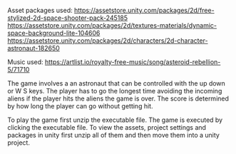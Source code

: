 Asset packages used: 
https://assetstore.unity.com/packages/2d/free-stylized-2d-space-shooter-pack-245185
https://assetstore.unity.com/packages/2d/textures-materials/dynamic-space-background-lite-104606
https://assetstore.unity.com/packages/2d/characters/2d-character-astronaut-182650

Music used:
https://artlist.io/royalty-free-music/song/asteroid-rebellion-5/71710

The game involves a an astronaut that can be controlled with the up down or W S
keys. The player has to go the longest time avoiding the incoming aliens if the
player hits the aliens the game is over. The score is determined by how long the
player can go without getting hit.

To play the game first unzip the executable file. The game is executed by clicking the executable file.
To view the assets, project settings and packages in unity first unzip all of them and then move them into a unity project.




